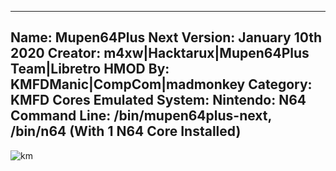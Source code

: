-----------------------
Name: Mupen64Plus Next
Version: January 10th 2020
Creator: m4xw|Hacktarux|Mupen64Plus Team|Libretro
HMOD By: KMFDManic|CompCom|madmonkey
Category: KMFD Cores
Emulated System: Nintendo: N64
Command Line: /bin/mupen64plus-next, /bin/n64 (With 1 N64 Core Installed)
-----------------------
![km](https://i.imgur.com/IduXC8w.png)
